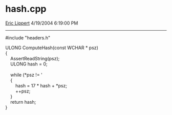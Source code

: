 # hash.cpp

[Eric Lippert](https://social.msdn.microsoft.com/profile/Eric%20Lippert) 4/19/2004 6:19:00 PM

-----

\#include "headers.h"

ULONG ComputeHash(const WCHAR \* psz)  
{  
    AssertReadString(psz);  
    ULONG hash = 0;  
     
    while (\*psz \!= '  
    {  
        hash = 17 \* hash + \*psz;  
        ++psz;  
    }  
    return hash;  
}

